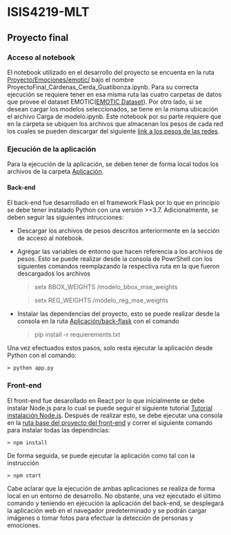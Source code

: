 # ISIS4219-MLT

## Proyecto final

### Acceso al notebook
El notebook utilizado en el desarrollo del proyecto se encuenta en la ruta [Proyecto/Emociones/emotic/](https://github.com/DanielGuatibonza/ISIS4219-MLT/tree/main/Proyecto/Emociones/emotic) bajo el nombre ProyectoFinal_Cárdenas_Cerda_Guatibonza.ipynb. Para su correcta ejecución se requiere tener en esa misma ruta las cuatro carpetas de datos que provee el dataset EMOTIC([EMOTIC Dataset](http://sunai.uoc.edu/emotic/index.html)). Por otro lado, si se desean cargar los modelos seleccionados, se tiene en la misma ubicación el archivo Carga de modelo.ipynb. Este notebook por su parte requiere que en la carpeta se ubiquen los archivos que almacenan los pesos de cada red los cuales se pueden descargar del siguiente
[link a los pesos de las redes](https://uniandes-my.sharepoint.com/:f:/g/personal/dm_guatibonza_uniandes_edu_co/EtiVRWm95bNMheYXBM2p3o4BQiu2U5yt64dyyN-RduRh9g?e=CcAd8g).


### Ejecución de la aplicación
Para la ejecución de la aplicación, se deben tener de forma local todos los archivos de la carpeta [Aplicación](https://github.com/DanielGuatibonza/ISIS4219-MLT/tree/main/Aplicación).

#### Back-end
El back-end fue desarrollado en el framework Flask por lo que en principio se debe tener instalado Python con una versión >=3.7. Adicionalmente, se deben seguir las siguientes intrucciones:
- Descargar los archivos de pesos descritos anteriormente en la sección de acceso al notebook.
- Agregar las variables de entorno que hacen referencia a los archivos de pesos. Esto se puede realizar desde la consola de PowrShell con los siguientes comandos reemplazando la respectiva ruta en la que fueron descargados los archivos

    > setx BBOX_WEIGHTS <ruta>/modelo_bbox_mse_weights
    
    > setx REG_WEIGHTS <ruta>/modelo_reg_mse_weights
    
- Instalar las dependencias del proyecto, esto se puede realizar desde la consola en la ruta [Aplicación/back-flask](https://github.com/DanielGuatibonza/ISIS4219-MLT/tree/main/Aplicación/back-flask) con el comando
    > pip install -r requierements.txt
  
Una vez efectuados estos pasos, solo resta ejecutar la aplicación desde Python con el comando:
    
    > python app.py
  
### Front-end
El front-end fue desarollado en React por lo que inicialmente se debe instalar Node.js para lo cual se puede seguir el siguiente tutorial [Tutorial instalación Node.js](https://phoenixnap.com/kb/install-node-js-npm-on-windows). Después de realizar esto, se debe ejecutar una consola en la [ruta base del proyecto del front-end](https://github.com/DanielGuatibonza/ISIS4219-MLT/tree/main/Aplicación/front-react/emotions-detection-app) y correr el siguiente comando para instalar todas las dependncias:
    
    > npm install
    
De forma seguida, se puede ejecutar la aplicación como tal con la instrucción
    
    > npm start
    
    
Cabe aclarar que la ejecución de ambas aplicaciones se realiza de forma local en un entorno de desarrollo. No obstante, una vez ejecutado el último comando y teniendo en ejecución la aplicación del back-end, se desplegará la aplicación web en el navegador predeterminado y se podrán cargar imágenes o tomar fotos para efectuar la detección de personas y emociones.
